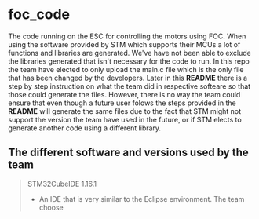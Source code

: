 # foc_code
The code running on the ESC for controlling the motors using FOC.
When using the software provided by STM which supports their MCUs a lot of functions and libraries are generated. We've have not been able to exclude the libraries generated that isn't necessary for the code to run. In this repo the team have elected to only upload the main.c file which is the only file that has been changed by the developers. Later in this **README** there is a step by step instruction on what the team did in respective softeare so that those could generate the files. However, there is no way the team could ensure that even though a future user folows the steps provided in the **README** will generate the same files due to the fact that STM might not support the version the team have used in the future, or if STM elects to generate another code using a different library.

## The different software and versions used by the team
> STM32CubeIDE 1.16.1
> - An IDE that is very similar to the Eclipse environment. The team choose 

